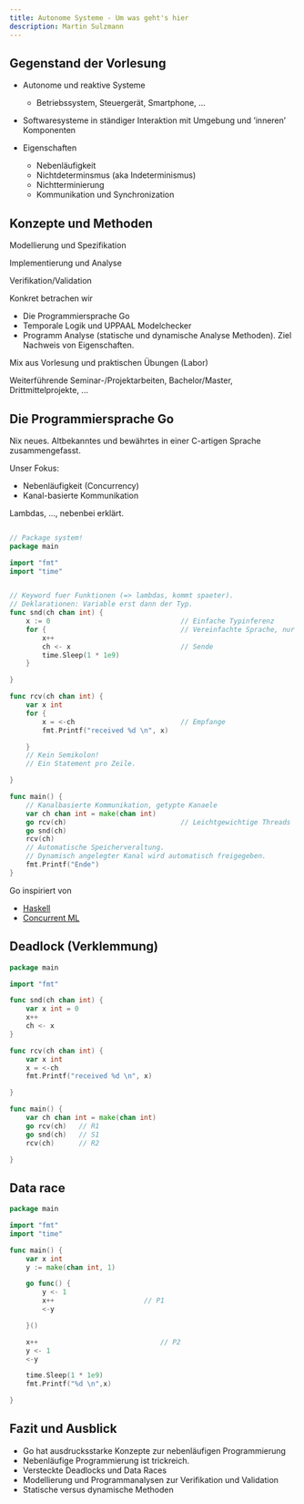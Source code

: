 ```yaml
---
title: Autonome Systeme - Um was geht's hier
description: Martin Sulzmann 
---
```


## Gegenstand der Vorlesung

* Autonome und reaktive Systeme


	+ Betriebssystem, Steuergerät, Smartphone, ...
* Softwaresysteme in ständiger Interaktion mit Umgebung und ’inneren’ Komponenten
* Eigenschaften


	+ Nebenläufigkeit
	+ Nichtdeterminsmus (aka Indeterminismus)
	+ Nichtterminierung
	+ Kommunikation und Synchronization



## Konzepte und Methoden

Modellierung und Spezifikation


Implementierung und Analyse


Verifikation/Validation


Konkret betrachen wir


* Die Programmiersprache Go
* Temporale Logik und UPPAAL Modelchecker
* Programm Analyse (statische und dynamische Analyse Methoden). Ziel Nachweis von Eigenschaften.


Mix aus Vorlesung und praktischen Übungen (Labor)


Weiterführende Seminar-/Projektarbeiten, Bachelor/Master, Drittmittelprojekte, ...



## Die Programmiersprache Go

Nix neues. Altbekanntes und bewährtes in einer C-artigen Sprache zusammengefasst.


Unser Fokus:


* Nebenläufigkeit (Concurrency)
* Kanal-basierte Kommunikation


Lambdas, ..., nebenbei erklärt.



```go

// Package system!
package main

import "fmt"
import "time"


// Keyword fuer Funktionen (=> lambdas, kommt spaeter).
// Deklarationen: Variable erst dann der Typ.
func snd(ch chan int) {
    x := 0                                // Einfache Typinferenz
    for {                                 // Vereinfachte Sprache, nur for loops
        x++
        ch <- x                           // Sende
        time.Sleep(1 * 1e9)
    }

}

func rcv(ch chan int) {
    var x int
    for {
        x = <-ch                          // Empfange
        fmt.Printf("received %d \n", x)

    }
    // Kein Semikolon!
    // Ein Statement pro Zeile. 

}

func main() {
    // Kanalbasierte Kommunikation, getypte Kanaele
    var ch chan int = make(chan int)
    go rcv(ch)                            // Leichtgewichtige Threads
    go snd(ch)
    rcv(ch)
    // Automatische Speicherveraltung.
    // Dynamisch angelegter Kanal wird automatisch freigegeben.
    fmt.Printf("Ende")      
}
```

Go inspiriert von


* [Haskell](https://www.haskell.org/)
* [Concurrent ML](https://en.wikipedia.org/wiki/Concurrent_ML)



## Deadlock (Verklemmung)


```go
package main

import "fmt"

func snd(ch chan int) {
    var x int = 0
    x++
    ch <- x
}

func rcv(ch chan int) {
    var x int
    x = <-ch
    fmt.Printf("received %d \n", x)

}

func main() {
    var ch chan int = make(chan int)
    go rcv(ch)   // R1
    go snd(ch)   // S1
    rcv(ch)      // R2

}
```


## Data race


```go
package main

import "fmt"
import "time"

func main() {
    var x int
    y := make(chan int, 1)

    go func() {
        y <- 1
        x++                      // P1
        <-y

    }()

    x++                              // P2
    y <- 1
    <-y

    time.Sleep(1 * 1e9)
    fmt.Printf("%d \n",x)

}
```


## Fazit und Ausblick

* Go hat ausdrucksstarke Konzepte zur nebenläufigen Programmierung
* Nebenläufige Programmierung ist trickreich.
* Versteckte Deadlocks und Data Races
* Modellierung und Programmanalysen zur Verifikation und Validation
* Statische versus dynamische Methoden


